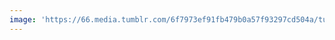 ```yaml
---
image: 'https://66.media.tumblr.com/6f7973ef91fb479b0a57f93297cd504a/tumblr_p5ydibQZDX1tbdx3so1_1280.jpg'
---
```

